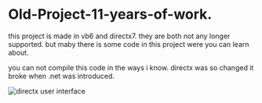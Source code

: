# Old-Project-11-years-of-work.

this project is made in vb6 and directx7. they are both not any longer supported.
but maby there is some code in this project were you can learn about.

you can not compile this code in the ways i know. directx was so changed it broke when .net was introduced.

![directx user interface](https://user-images.githubusercontent.com/46109964/142715895-473eb078-3ce4-4fa2-8611-b9fc36903308.jpeg)
